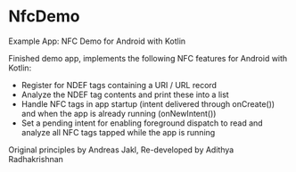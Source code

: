 # NfcDemo
Example App: NFC Demo for Android with Kotlin

Finished demo app, implements the following NFC features for Android with Kotlin:

- Register for NDEF tags containing a URI / URL record
- Analyze the NDEF tag contents and print these into a list
- Handle NFC tags in app startup (intent delivered through onCreate()) and when the app is already running (onNewIntent())
- Set a pending intent for enabling foreground dispatch to read and analyze all NFC tags tapped while the app is running

Original principles by Andreas Jakl, Re-developed by Adithya Radhakrishnan

